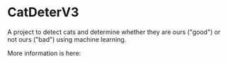 # CatDeterV3
A project to detect cats and determine whether they are ours ("good") or not ours ("bad") using machine learning.

More information is here:

